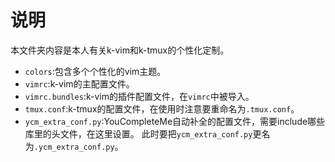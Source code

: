 # 说明
本文件夹内容是本人有关k-vim和k-tmux的个性化定制。
* `colors`:包含多个个性化的vim主题。
* `vimrc`:k-vim的主配置文件。
* `vimrc.bundles`:k-vim的插件配置文件，在`vimrc`中被导入。
* `tmux.conf`:k-tmux的配置文件，在使用时注意要重命名为`.tmux.conf`。
* `ycm_extra_conf.py`:YouCompleteMe自动补全的配置文件，需要include哪些库里的头文件，在这里设置。
   此时要把`ycm_extra_conf.py`更名为`.ycm_extra_conf.py`。

